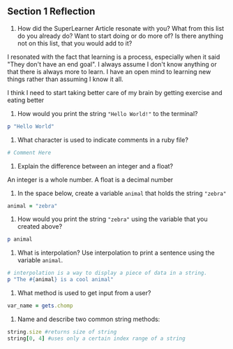 ## Section 1 Reflection

1. How did the SuperLearner Article resonate with you? What from this list do you already do? Want to start doing or do more of? Is there anything not on this list, that you would add to it?

I resonated with the fact that learning is a process, especially when it said "They don't have an end goal". I always assume I don't know anything or that there is always more to learn. I have an open mind to learning new things rather than assuming I know it all.

I think I need to start taking better care of my brain by getting exercise and eating better


1. How would you print the string `"Hello World!"` to the terminal?
```ruby
p "Hello World"
```

1. What character is used to indicate comments in a ruby file?
```ruby
# Comment Here
```

1. Explain the difference between an integer and a float?

An integer is a whole number. A float is a decimal number

1. In the space below, create a variable `animal` that holds the string `"zebra"`
```ruby
animal = "zebra"
```

1. How would you print the string `"zebra"` using the variable that you created above?
```ruby
p animal
```

1. What is interpolation? Use interpolation to print a sentence using the variable `animal`.
```ruby
# interpolation is a way to display a piece of data in a string.
p "The #{animal} is a cool animal"
```

1. What method is used to get input from a user?
```ruby
var_name = gets.chomp
```

1. Name and describe two common string methods:
```ruby
string.size #returns size of string
string[0, 4] #uses only a certain index range of a string
```
